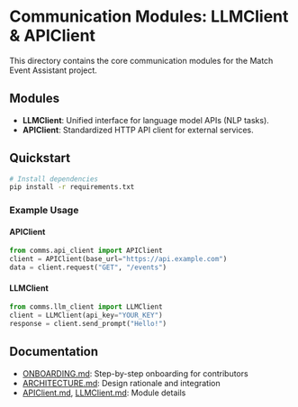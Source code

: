 # Communication Modules: LLMClient & APIClient

This directory contains the core communication modules for the Match Event Assistant project.

## Modules
- **LLMClient**: Unified interface for language model APIs (NLP tasks).
- **APIClient**: Standardized HTTP API client for external services.

## Quickstart

```bash
# Install dependencies
pip install -r requirements.txt
```

### Example Usage

#### APIClient
```python
from comms.api_client import APIClient
client = APIClient(base_url="https://api.example.com")
data = client.request("GET", "/events")
```

#### LLMClient
```python
from comms.llm_client import LLMClient
client = LLMClient(api_key="YOUR_KEY")
response = client.send_prompt("Hello!")
```

## Documentation
- [ONBOARDING.md](ONBOARDING.md): Step-by-step onboarding for contributors
- [ARCHITECTURE.md](ARCHITECTURE.md): Design rationale and integration
- [APIClient.md](APIClient.md), [LLMClient.md](LLMClient.md): Module details
